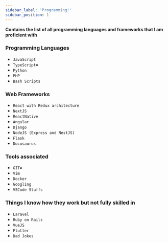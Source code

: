 ```yaml
---
sidebar_label: 'Programming!'
sidebar_position: 1
---
```


**Contains the list of all programming languages and frameworks that I am proficient with**

### Programming Languages

- ```JavaScript```
- ```TypeScript❤️```
- ```Python```
- ```PHP```
- ```Bash Scripts```
 
### Web Frameworks
- ```React with Redux architecture```
- ```NextJS```
- ```ReactNative```
- ```Angular```
- ```Django```
- ```NodeJS (Express and NestJS)```
- ```Flask```
- ```Docusaurus```

### Tools associated
- ```GIT❤️```
- ```Vim```
- ```Docker```
- ```Googling```
- ```VSCode Stuffs```

### Things I know how they work but not fully skilled in 
- ```Laravel```
- ```Ruby on Rails```
- ```VueJS```
- ```Flutter```
- ```Dad Jokes```

